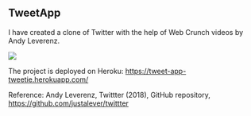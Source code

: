 <h2>TweetApp</h2>

I have created a clone of Twitter with the help of Web Crunch videos by Andy Leverenz.

![](app/assets/tweet-app-tweetie.png)

The project is deployed on Heroku: https://tweet-app-tweetie.herokuapp.com/


Reference: Andy Leverenz, Twittter (2018), GitHub repository, https://github.com/justalever/twittter
